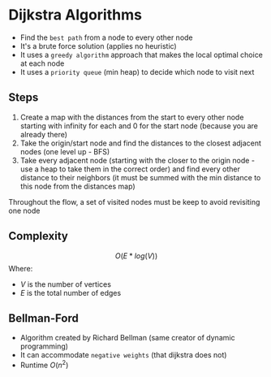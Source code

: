 # Dijkstra Algorithms

- Find the `best path` from a node to every other node
- It's a brute force solution (applies no heuristic)
- It uses a `greedy algorithm` approach that makes the local optimal choice at each node
- It uses a `priority queue` (min heap) to decide which node to visit next

## Steps

1. Create a map with the distances from the start to every other node starting with infinity for each and 0 for the start node (because you are already there)
1. Take the origin/start node and find the distances to the closest adjacent nodes (one level up - BFS)
1. Take every adjacent node (starting with the closer to the origin node - use a heap to take them in the correct order) and find every other distance to their neighbors (it must be summed with the min distance to this node from the distances map)

Throughout the flow, a set of visited nodes must be keep to avoid revisiting one node

## Complexity

$$O(E * log(V))$$
Where:

- $V$ is the number of vertices
- $E$ is the total number of edges

## Bellman-Ford

- Algorithm created by Richard Bellman (same creator of dynamic programming)
- It can accommodate `negative weights` (that dijkstra does not)
- Runtime $O(n^2)$
